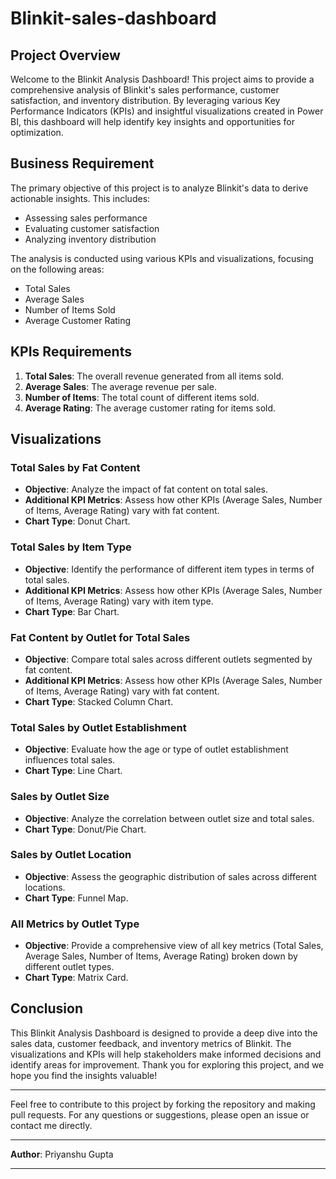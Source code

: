 # Blinkit-sales-dashboard

## Project Overview

Welcome to the Blinkit Analysis Dashboard! This project aims to provide a comprehensive analysis of Blinkit's sales performance, customer satisfaction, and inventory distribution. By leveraging various Key Performance Indicators (KPIs) and insightful visualizations created in Power BI, this dashboard will help identify key insights and opportunities for optimization.

## Business Requirement

The primary objective of this project is to analyze Blinkit's data to derive actionable insights. This includes:

- Assessing sales performance
- Evaluating customer satisfaction
- Analyzing inventory distribution

The analysis is conducted using various KPIs and visualizations, focusing on the following areas:

- Total Sales
- Average Sales
- Number of Items Sold
- Average Customer Rating

## KPIs Requirements

1. **Total Sales**: The overall revenue generated from all items sold.
2. **Average Sales**: The average revenue per sale.
3. **Number of Items**: The total count of different items sold.
4. **Average Rating**: The average customer rating for items sold.

## Visualizations

### Total Sales by Fat Content

- **Objective**: Analyze the impact of fat content on total sales.
- **Additional KPI Metrics**: Assess how other KPIs (Average Sales, Number of Items, Average Rating) vary with fat content.
- **Chart Type**: Donut Chart.

### Total Sales by Item Type

- **Objective**: Identify the performance of different item types in terms of total sales.
- **Additional KPI Metrics**: Assess how other KPIs (Average Sales, Number of Items, Average Rating) vary with item type.
- **Chart Type**: Bar Chart.

### Fat Content by Outlet for Total Sales

- **Objective**: Compare total sales across different outlets segmented by fat content.
- **Additional KPI Metrics**: Assess how other KPIs (Average Sales, Number of Items, Average Rating) vary with fat content.
- **Chart Type**: Stacked Column Chart.

### Total Sales by Outlet Establishment

- **Objective**: Evaluate how the age or type of outlet establishment influences total sales.
- **Chart Type**: Line Chart.

### Sales by Outlet Size

- **Objective**: Analyze the correlation between outlet size and total sales.
- **Chart Type**: Donut/Pie Chart.

### Sales by Outlet Location

- **Objective**: Assess the geographic distribution of sales across different locations.
- **Chart Type**: Funnel Map.

### All Metrics by Outlet Type

- **Objective**: Provide a comprehensive view of all key metrics (Total Sales, Average Sales, Number of Items, Average Rating) broken down by different outlet types.
- **Chart Type**: Matrix Card.

## Conclusion

This Blinkit Analysis Dashboard is designed to provide a deep dive into the sales data, customer feedback, and inventory metrics of Blinkit. The visualizations and KPIs will help stakeholders make informed decisions and identify areas for improvement. Thank you for exploring this project, and we hope you find the insights valuable!

---

Feel free to contribute to this project by forking the repository and making pull requests. For any questions or suggestions, please open an issue or contact me directly.

---

**Author**: Priyanshu Gupta  

---
